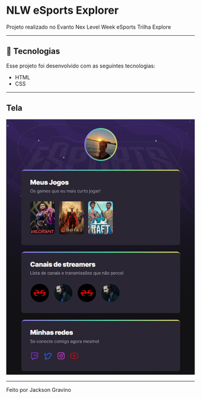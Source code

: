 # NLW eSports Explorer

Projeto realizado no Evanto Nex Level Week eSports Trilha Explore

___

## 🚀 Tecnologias

Esse projeto foi desenvolvido com as seguintes tecnologias:

- HTML
- CSS

___

## Tela

<img src="readme-imagem.jpg">

___

Feito por Jackson Gravino
